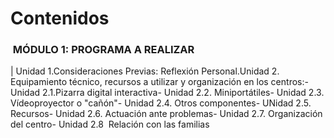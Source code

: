 
# Contenidos

###  MÓDULO 1: PROGRAMA A REALIZAR
| Unidad 1.Consideraciones Previas: Reflexión Personal.Unidad 2. Equipamiento técnico, recursos a utilizar y organización en los centros:- Unidad 2.1.Pizarra digital interactiva- Unidad 2.2. Miniportátiles- Unidad 2.3. Vídeoproyector o "cañón"- Unidad 2.4. Otros componentes- UNidad 2.5. Recursos- Unidad 2.6. Actuación ante problemas- Unidad 2.7. Organización del centro- Unidad 2.8  Relación con las familias 

